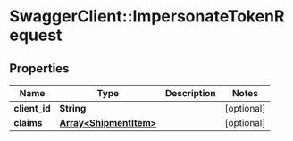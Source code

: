 # SwaggerClient::ImpersonateTokenRequest

## Properties
Name | Type | Description | Notes
------------ | ------------- | ------------- | -------------
**client_id** | **String** |  | [optional] 
**claims** | [**Array&lt;ShipmentItem&gt;**](ShipmentItem.md) |  | [optional] 


